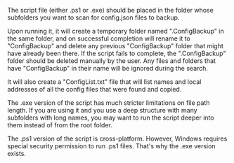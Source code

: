 The script file (either .ps1 or .exe) should be placed in the folder whose subfolders you want to scan for config.json files to backup.

Upon running it, it will create a temporary folder named ".ConfigBackup" in the same folder, and on successful completion will rename it to "ConfigBackup" and delete any previous "ConfigBackup" folder that might have already been there. If the script fails to complete, the ".ConfigBackup" folder should be deleted manually by the user. Any files and folders that have "ConfigBackup" in their name will be ignored during the search.

It will also create a "ConfigList.txt" file that will list names and local addresses of all the config files that were found and copied.

The .exe version of the script has much stricter limitations on file path length. If you are using it and you use a deep structure with many subfolders with long names, you may want to run the script deeper into them instead of from the root folder.

The .ps1 version of the script is cross-platform. However, Windows requires special security permission to run .ps1 files. That's why the .exe version exists.
